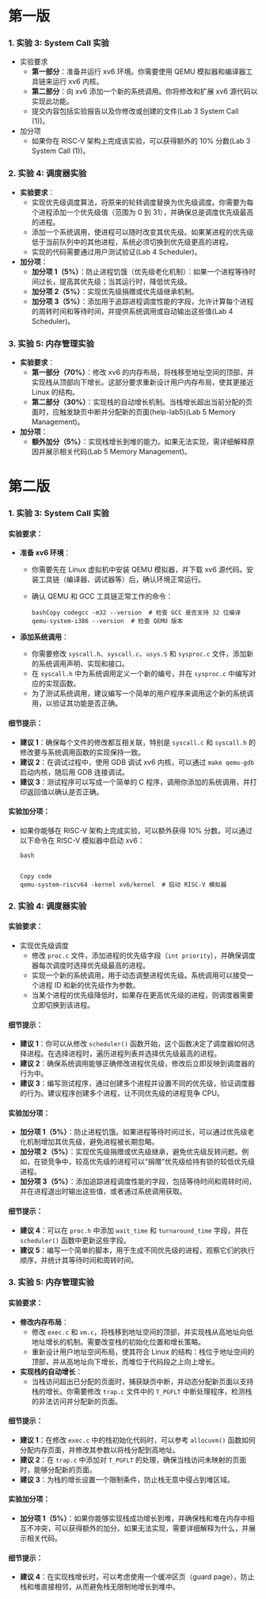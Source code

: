 # 第一版

### 1. **实验 3: System Call 实验**

- 实验要求
  - **第一部分**：准备并运行 xv6 环境。你需要使用 QEMU 模拟器和编译器工具链来运行 xv6 内核。
  - **第二部分**：向 xv6 添加一个新的系统调用。你将修改和扩展 xv6 源代码以实现此功能。
  - 提交内容包括实验报告以及你修改或创建的文件(Lab 3 System Call (1))。
- 加分项
  - 如果你在 RISC-V 架构上完成该实验，可以获得额外的 10% 分数(Lab 3 System Call (1))。

### 2. **实验 4: 调度器实验**

- **实验要求**：
  - 实现优先级调度算法，将原来的轮转调度替换为优先级调度。你需要为每个进程添加一个优先级值（范围为 0 到 31），并确保总是调度优先级最高的进程。
  - 添加一个系统调用，使进程可以随时改变其优先级。如果某进程的优先级低于当前队列中的其他进程，系统必须切换到优先级更高的进程。
  - 实现的代码需要通过用户测试验证(Lab 4 Scheduler)。
- **加分项**：
  - **加分项 1（5%）**：防止进程饥饿（优先级老化机制）：如果一个进程等待时间过长，提高其优先级；当其运行时，降低优先级。
  - **加分项 2（5%）**：实现优先级捐赠或优先级继承机制。
  - **加分项 3（5%）**：添加用于追踪进程调度性能的字段，允许计算每个进程的周转时间和等待时间，并提供系统调用或自动输出这些值(Lab 4 Scheduler)。

### 3. **实验 5: 内存管理实验**

- **实验要求**：
  - **第一部分（70%）**：修改 xv6 的内存布局，将栈移至地址空间的顶部，并实现栈从顶部向下增长。这部分要求重新设计用户内存布局，使其更接近 Linux 的结构。
  - **第二部分（30%）**：实现栈的自动增长机制。当栈增长超出当前分配的页面时，应触发缺页中断并分配新的页面(help-lab5)(Lab 5 Memory Management)。
- **加分项**：
  - **额外加分（5%）**：实现栈增长到堆的能力。如果无法实现，需详细解释原因并展示相关代码(Lab 5 Memory Management)。

# 第二版

### 1. **实验 3: System Call 实验**

#### 实验要求：

- **准备 xv6 环境**：

  - 你需要先在 Linux 虚拟机中安装 QEMU 模拟器，并下载 xv6 源代码。安装工具链（编译器、调试器等）后，确认环境正常运行。

  - 确认 QEMU 和 GCC 工具链正常工作的命令：

    ```
    bashCopy codegcc -m32 --version  # 检查 GCC 是否支持 32 位编译
    qemu-system-i386 --version  # 检查 QEMU 版本
    ```

- **添加系统调用**：

  - 你需要修改 `syscall.h`、`syscall.c`、`usys.S` 和 `sysproc.c` 文件，添加新的系统调用声明、实现和接口。
  - 在 `syscall.h` 中为系统调用定义一个新的编号，并在 `sysproc.c` 中编写对应的实现函数。
  - 为了测试系统调用，建议编写一个简单的用户程序来调用这个新的系统调用，以验证其功能是否正确。

#### 细节提示：

- **建议 1**：确保每个文件的修改都互相关联，特别是 `syscall.c` 和 `syscall.h` 的修改要与系统调用函数的实现保持一致。
- **建议 2**：在调试过程中，使用 GDB 调试 xv6 内核，可以通过 `make qemu-gdb` 启动内核，随后用 GDB 连接调试。
- **建议 3**：测试程序可以写成一个简单的 C 程序，调用你添加的系统调用，并打印返回值以确认是否正确。

#### 实验加分项：

- 如果你能够在 RISC-V 架构上完成实验，可以额外获得 10% 分数。可以通过以下命令在 RISC-V 模拟器中启动 xv6：

  ```
  bash
  
  
  Copy code
  qemu-system-riscv64 -kernel xv6/kernel  # 启动 RISC-V 模拟器
  ```

### 2. **实验 4: 调度器实验**

#### 实验要求：

- 实现优先级调度
  - 修改 `proc.c` 文件，添加进程的优先级字段（`int priority`），并确保调度器每次调度时选择优先级最高的进程。
  - 实现一个新的系统调用，用于动态调整进程优先级。系统调用可以接受一个进程 ID 和新的优先级作为参数。
  - 当某个进程的优先级降低时，如果存在更高优先级的进程，则调度器需要立即切换到该进程。

#### 细节提示：

- **建议 1**：你可以从修改 `scheduler()` 函数开始，这个函数决定了调度器如何选择进程。在选择进程时，遍历进程列表并选择优先级最高的进程。
- **建议 2**：确保系统调用能够正确修改进程优先级，修改后立即反映到调度器的行为中。
- **建议 3**：编写测试程序，通过创建多个进程并设置不同的优先级，验证调度器的行为。建议程序创建多个进程，让不同优先级的进程竞争 CPU。

#### 实验加分项：

- **加分项 1（5%）**：防止进程饥饿。如果进程等待时间过长，可以通过优先级老化机制增加其优先级，避免进程被长期忽略。
- **加分项 2（5%）**：实现优先级捐赠或优先级继承，避免优先级反转问题。例如，在锁竞争中，较高优先级的进程可以“捐赠”优先级给持有锁的较低优先级进程。
- **加分项 3（5%）**：添加追踪进程调度性能的字段，包括等待时间和周转时间，并在进程退出时输出这些值，或者通过系统调用获取。

#### 细节提示：

- **建议 4**：可以在 `proc.h` 中添加 `wait_time` 和 `turnaround_time` 字段，并在 `scheduler()` 函数中更新这些字段。
- **建议 5**：编写一个简单的脚本，用于生成不同优先级的进程，观察它们的执行顺序，并统计其等待时间和周转时间。

### 3. **实验 5: 内存管理实验**

#### 实验要求：

- **修改内存布局**：
  - 修改 `exec.c` 和 `vm.c`，将栈移到地址空间的顶部，并实现栈从高地址向低地址增长的机制。需要改变栈的初始化位置和增长策略。
  - 重新设计用户地址空间布局，使其符合 Linux 的结构：栈位于地址空间的顶部，并从高地址向下增长，而堆位于代码段之上向上增长。
- **实现栈的自动增长**：
  - 当栈访问超出已分配的页面时，捕获缺页中断，并动态分配新页面以支持栈的增长。你需要修改 `trap.c` 文件中的 `T_PGFLT` 中断处理程序，检测栈的非法访问并分配新的页面。

#### 细节提示：

- **建议 1**：在修改 `exec.c` 中的栈初始化代码时，可以参考 `allocuvm()` 函数如何分配内存页面，并修改其参数以将栈分配到高地址。
- **建议 2**：在 `trap.c` 中添加对 `T_PGFLT` 的处理，确保当栈访问未映射的页面时，能够分配新的页面。
- **建议 3**：为栈的增长设置一个限制条件，防止栈无意中侵占到堆区域。

#### 实验加分项：

- **加分项 1（5%）**：如果你能够实现栈成功增长到堆，并确保栈和堆在内存中相互不冲突，可以获得额外的加分。如果无法实现，需要详细解释为什么，并展示相关代码。

#### 细节提示：

- **建议 4**：在实现栈增长时，可以考虑使用一个缓冲区页（guard page），防止栈和堆直接相邻，从而避免栈无限制地增长到堆中。